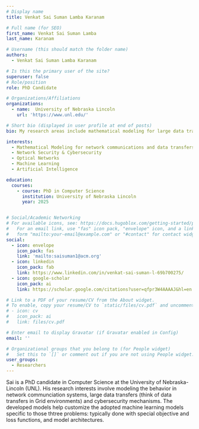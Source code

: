 ```yaml
---
# Display name
title: Venkat Sai Suman Lamba Karanam

# Full name (for SEO)
first_name: Venkat Sai Suman Lamba
last_name: Karanam

# Username (this should match the folder name)
authors:
  - Venkat Sai Suman Lamba Karanam

# Is this the primary user of the site?
superuser: false
# Role/position
role: PhD Candidate

# Organizations/Affiliations
organizations:
  - name:  University of Nebraska Lincoln
    url: 'https://www.unl.edu/'

# Short bio (displayed in user profile at end of posts)
bio: My research areas include mathematical modeling for large data transfers, optical networks, online machine learning paradigms, cybersecurity.

interests:
  - Mathematical Modeling for network communications and data transfers
  - Network Security & Cybersecurity
  - Optical Networks
  - Machine Learning
  - Artificial Intelligence

education:
  courses:
    - course: PhD in Computer Science
      institution: University of Nebraska Lincoln
      year: 2025


# Social/Academic Networking
# For available icons, see: https://docs.hugoblox.com/getting-started/page-builder/#icons
#   For an email link, use "fas" icon pack, "envelope" icon, and a link in the
#   form "mailto:your-email@example.com" or "#contact" for contact widget.
social:
  - icon: envelope
    icon_pack: fas
    link: 'mailto:saisuman1@acm.org'
  - icon: linkedin
    icon_pack: fab
    link: https://www.linkedin.com/in/venkat-sai-suman-l-69b700275/
  - icon: google-scholar
    icon_pack: ai
    link: https://scholar.google.com/citations?user=qfpr3W4AAAAJ&hl=en

# Link to a PDF of your resume/CV from the About widget.
# To enable, copy your resume/CV to `static/files/cv.pdf` and uncomment the lines below.
# - icon: cv
#   icon_pack: ai
#   link: files/cv.pdf

# Enter email to display Gravatar (if Gravatar enabled in Config)
email: ''

# Organizational groups that you belong to (for People widget)
#   Set this to `[]` or comment out if you are not using People widget.
user_groups:
  - Researchers
---
```


Sai is a PhD candidate in Computer Science at the University of Nebraska-Lincoln (UNL). His research interests involve modeling the behavior in network communciation systems, large data transfers (think of data transfers in Grid environments) and cybersecurity mechanisms. The developed models help customize the adopted machine learning models specific to those thtree problems: typically done with special objective and loss functions, and model architectures. 
